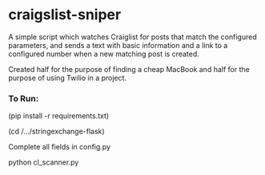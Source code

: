 # craigslist-sniper
A simple script which watches Craiglist for posts that match the configured parameters, and sends a text with basic information and a link to a configured number when a new matching post is created.

Created half for the purpose of finding a cheap MacBook and half for the purpose of using Twilio in a project. 


### To Run:

(pip install -r requirements.txt)

(cd /.../stringexchange-flask)

Complete all fields in config.py

python cl_scanner.py
